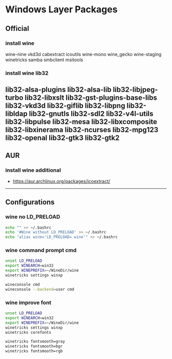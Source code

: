 # Windows Layer Packages

## Official

### install wine
wine-nine vkd3d
cabextract icoutils
wine-mono wine_gecko
wine-staging winetricks
samba smbclient msitools

### install wine lib32
lib32-alsa-plugins lib32-alsa-lib lib32-libjpeg-turbo
lib32-libxslt lib32-gst-plugins-base-libs lib32-vkd3d
lib32-giflib lib32-libpng lib32-libldap lib32-gnutls
lib32-sdl2 lib32-v4l-utils lib32-libpulse lib32-mesa
lib32-libxcomposite lib32-libxinerama lib32-ncurses
lib32-mpg123 lib32-openal lib32-gtk3 lib32-gtk2
--------------------------------------------------------------------------------

## AUR

### install wine additional
- https://aur.archlinux.org/packages/icoextract/

--------------------------------------------------------------------------------

## Configurations

### wine no LD_PRELOAD

```sh
echo "" >> ~/.bashrc
echo '#Wine without LD_PRELOAD' >> ~/.bashrc
echo "alias wine='LD_PRELOAD= wine'" >> ~/.bashrc
```

### wine command prompt cmd

```sh
unset LD_PRELOAD
export WINEARCH=win32
export WINEPREFIX=~/WineDir/wine
winetricks settings winxp

wineconsole cmd
wineconsole --backend=user cmd
```

### wine improve font

```sh
unset LD_PRELOAD
export WINEARCH=win32
export WINEPREFIX=~/WineDir/wine
winetricks settings winxp
winetricks corefonts
```

```sh
winetricks fontsmooth=gray
winetricks fontsmooth=bgr
winetricks fontsmooth=rgb
```


